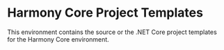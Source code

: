 # Harmony Core Project Templates

This environment contains the source or the .NET Core project templates for the Harmony Core environment.
